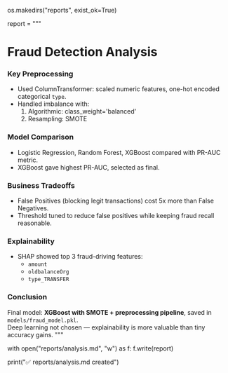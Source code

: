 os.makedirs("reports", exist_ok=True)

report = """
# Fraud Detection Analysis

### Key Preprocessing
- Used ColumnTransformer: scaled numeric features, one-hot encoded categorical `type`.
- Handled imbalance with:
  1. Algorithmic: class_weight='balanced'
  2. Resampling: SMOTE

### Model Comparison
- Logistic Regression, Random Forest, XGBoost compared with PR-AUC metric.
- XGBoost gave highest PR-AUC, selected as final.

### Business Tradeoffs
- False Positives (blocking legit transactions) cost 5x more than False Negatives.
- Threshold tuned to reduce false positives while keeping fraud recall reasonable.

### Explainability
- SHAP showed top 3 fraud-driving features:
  - `amount`
  - `oldbalanceOrg`
  - `type_TRANSFER`

### Conclusion
Final model: **XGBoost with SMOTE + preprocessing pipeline**, saved in `models/fraud_model.pkl`.  
Deep learning not chosen — explainability is more valuable than tiny accuracy gains.
"""

with open("reports/analysis.md", "w") as f:
    f.write(report)

print("✅ reports/analysis.md created")
